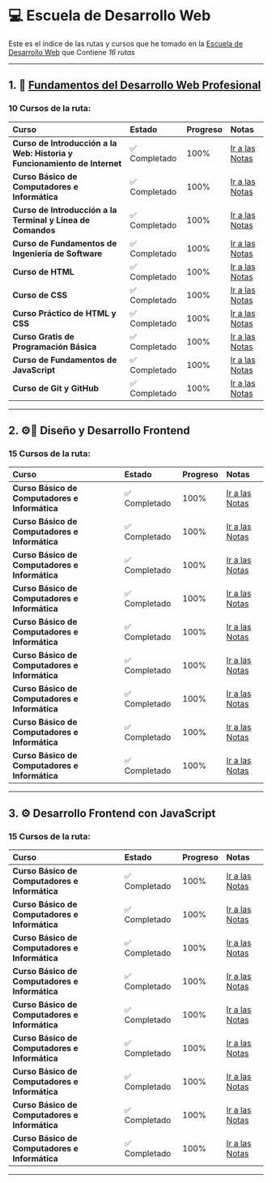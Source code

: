 # 💻 Escuela de Desarrollo Web

Este es el índice de las rutas y cursos que he tomado en la [Escuela de Desarrollo Web]("https://platzi.com/escuela/web") que Contiene *16 rutas*

---

## 1. 🧱 [Fundamentos del Desarrollo Web Profesional]("https://platzi.com/ruta/intro-desarrollo-web")

### 10 Cursos de la ruta:

| Curso | Estado | Progreso | Notas |
| :--- | :--- | :--- | :--- |
| **Curso de Introducción a la Web: Historia y Funcionamiento de Internet** | ✅ Completado | 100% | [Ir a las Notas](./fundamentos-dwp/introduccion-web.md.md) |
| **Curso Básico de Computadores e Informática** | ✅ Completado | 100% | [Ir a las Notas](./Ruta-Frontend/Curso-de-JavaScript-Básico/README.md) |
| **Curso de Introducción a la Terminal y Línea de Comandos** | ✅ Completado | 100% | [Ir a las Notas](./Ruta-Frontend/Curso-de-JavaScript-Básico/README.md) |
| **Curso de Fundamentos de Ingeniería de Software** | ✅ Completado | 100% | [Ir a las Notas](./Ruta-Frontend/Curso-de-JavaScript-Básico/README.md) |
| **Curso de HTML** | ✅ Completado | 100% | [Ir a las Notas](./Ruta-Frontend/Curso-de-JavaScript-Básico/README.md) |
| **Curso de CSS** | ✅ Completado | 100% | [Ir a las Notas](./Ruta-Frontend/Curso-de-JavaScript-Básico/README.md) |
| **Curso Práctico de HTML y CSS** | ✅ Completado | 100% | [Ir a las Notas](./Ruta-Frontend/Curso-de-JavaScript-Básico/README.md) |
| **Curso Gratis de Programación Básica** | ✅ Completado | 100% | [Ir a las Notas](./Ruta-Frontend/Curso-de-JavaScript-Básico/README.md) |
| **Curso de Fundamentos de JavaScript** | ✅ Completado | 100% | [Ir a las Notas](./Ruta-Frontend/Curso-de-JavaScript-Básico/README.md) |
| **Curso de Git y GitHub** | ✅ Completado | 100% | [Ir a las Notas](./Ruta-Frontend/Curso-de-JavaScript-Básico/README.md) |

---

## 2. ⚙️📐 Diseño y Desarrollo Frontend

### 15 Cursos de la ruta:

| Curso | Estado | Progreso | Notas |
| :--- | :--- | :--- | :--- |
| **Curso Básico de Computadores e Informática** | ✅ Completado | 100% | [Ir a las Notas](./Ruta-Frontend/Curso-de-JavaScript-Básico/README.md) |
| **Curso Básico de Computadores e Informática** | ✅ Completado | 100% | [Ir a las Notas](./Ruta-Frontend/Curso-de-JavaScript-Básico/README.md) |
| **Curso Básico de Computadores e Informática** | ✅ Completado | 100% | [Ir a las Notas](./Ruta-Frontend/Curso-de-JavaScript-Básico/README.md) |
| **Curso Básico de Computadores e Informática** | ✅ Completado | 100% | [Ir a las Notas](./Ruta-Frontend/Curso-de-JavaScript-Básico/README.md) |
| **Curso Básico de Computadores e Informática** | ✅ Completado | 100% | [Ir a las Notas](./Ruta-Frontend/Curso-de-JavaScript-Básico/README.md) |
| **Curso Básico de Computadores e Informática** | ✅ Completado | 100% | [Ir a las Notas](./Ruta-Frontend/Curso-de-JavaScript-Básico/README.md) |
| **Curso Básico de Computadores e Informática** | ✅ Completado | 100% | [Ir a las Notas](./Ruta-Frontend/Curso-de-JavaScript-Básico/README.md) |
| **Curso Básico de Computadores e Informática** | ✅ Completado | 100% | [Ir a las Notas](./Ruta-Frontend/Curso-de-JavaScript-Básico/README.md) |
| **Curso Básico de Computadores e Informática** | ✅ Completado | 100% | [Ir a las Notas](./Ruta-Frontend/Curso-de-JavaScript-Básico/README.md) |

---

## 3. ⚙️ Desarrollo Frontend con JavaScript

### 15 Cursos de la ruta:

| Curso | Estado | Progreso | Notas |
| :--- | :--- | :--- | :--- |
| **Curso Básico de Computadores e Informática** | ✅ Completado | 100% | [Ir a las Notas](./Ruta-Frontend/Curso-de-JavaScript-Básico/README.md) |
| **Curso Básico de Computadores e Informática** | ✅ Completado | 100% | [Ir a las Notas](./Ruta-Frontend/Curso-de-JavaScript-Básico/README.md) |
| **Curso Básico de Computadores e Informática** | ✅ Completado | 100% | [Ir a las Notas](./Ruta-Frontend/Curso-de-JavaScript-Básico/README.md) |
| **Curso Básico de Computadores e Informática** | ✅ Completado | 100% | [Ir a las Notas](./Ruta-Frontend/Curso-de-JavaScript-Básico/README.md) |
| **Curso Básico de Computadores e Informática** | ✅ Completado | 100% | [Ir a las Notas](./Ruta-Frontend/Curso-de-JavaScript-Básico/README.md) |
| **Curso Básico de Computadores e Informática** | ✅ Completado | 100% | [Ir a las Notas](./Ruta-Frontend/Curso-de-JavaScript-Básico/README.md) |
| **Curso Básico de Computadores e Informática** | ✅ Completado | 100% | [Ir a las Notas](./Ruta-Frontend/Curso-de-JavaScript-Básico/README.md) |
| **Curso Básico de Computadores e Informática** | ✅ Completado | 100% | [Ir a las Notas](./Ruta-Frontend/Curso-de-JavaScript-Básico/README.md) |
| **Curso Básico de Computadores e Informática** | ✅ Completado | 100% | [Ir a las Notas](./Ruta-Frontend/Curso-de-JavaScript-Básico/README.md) |

---